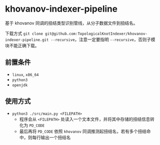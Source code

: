 # khovanov-indexer-pipeline
基于 khovanov 同调的扭结类型识别管线，从分子数据文件到扭结名。

下载方式 `git clone git@github.com:TopologicalKnotIndexer/khovanov-indexer-pipeline.git --recursive`，注意一定要指明 `--recursive`，否则子模块不能正确下载。



## 前置条件

- `linux`, `x86_64`
- `python3`
- `openjdk`



## 使用方式

- `python3 ./src/main.py <FILEPATH>`
  - 程序会从 `<FILEPATH>` 处读入一个文本文件，并将其中存储的扭结信息转化为 `PD_CODE`
  - 最后再将 `PD_CODE` 依照 `khovanov` 同调推测起扭结名，若有多个扭结命中，则每行输出一个扭结名

